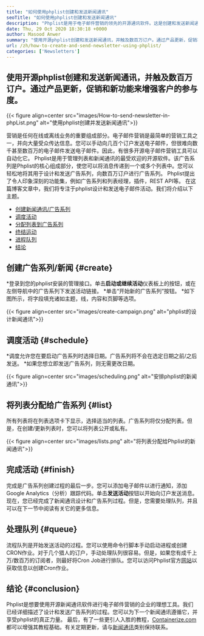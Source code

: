 ```yaml
---
title: "如何使用phplist创建和发送新闻通讯" 
seoTitle: "如何使用phplist创建和发送新闻通讯" 
description: "Phplist是用于电子邮件营销的领先的开源通讯软件。这是创建和发送新闻通讯活动的初学者指南。" 
date: Thu, 29 Oct 2020 18:30:18 +0000
author: Masood Anwer
summary: "使用开源phplist创建和发送新闻通讯，并触及数百万订户。通过产品更新，促销和新功能来增强客户的参与度。" 
url: /zh/how-to-create-and-send-newsletter-using-phplist/
categories: ['Newsletters']
---
```


## 使用开源phplist创建和发送新闻通讯，并触及数百万订户。通过产品更新，促销和新功能来增强客户的参与度。

{{< figure align=center src="images/How-to-send-newsletter-in-phpList.png" alt="使用phplist创建并发送新闻通讯">}}

营销是任何在线或离线业务的重要组成部分。电子邮件营销是最简单的营销工具之一，并向大量受众传达信息。您可以手动向几百个订户发送电子邮件，但很难向数千甚至数百万的电子邮件发送电子邮件。因此，有很多开源电子邮件营销工具可以自动化它。
Phplist是用于管理列表和新闻通讯的最受欢迎的开源软件。该广告系列是Phplist的核心组成部分，使您可以将消息传递到一个或多个列表中。您可以轻松地将其用于设计和发送广告系列，向数百万订户进行广告系列。 Phplist提出了令人印象深刻的功能集，例如广告系列和列表经理，插件，REST API等。
在这篇博客文章中，我们将专注于phplist设计和发送电子邮件活动。我们将介绍以下主题。
  * [创建新闻通讯/广告系列][2]
  * [调度活动][3]
  * [分配列表到广告系列][4]
  * [终结运动][5]
  * [进程队列][6]
  * [结论][7]

## **创建广告系列/新闻** {#create}
  *登录到您的phplist安装的管理接口。单击**启动或继续活动**仪表板上的按钮，或在左侧导航中的广告系列下发送活动链接。
  *单击“开始新的广告系列”按钮。
  *如下图所示，将字段填充诸如主题，线，内容和页脚等选项。

{{< figure align=center src="images/create-campaign.png" alt="phplist的设计新闻通讯">}}


## **调度活动** {#schedule}
  *调度允许您在要启动广告系列时选择日期。广告系列将不会在选定日期之前/之后发送。
  *如果您想立即发送广告系列，则无需更改日期。

{{< figure align=center src="images/scheduling.png" alt="安排phplist的新闻通讯">}}


## **将列表分配给广告系列** {#list}
所有列表将在列表选项卡下显示，选择适当的列表。广告系列将仅分配列表。但是，在创建/更新列表时，您可以将列表公开或私有。

{{< figure align=center src="images/lists.png" alt="将列表分配给Phplist的新闻通讯">}}


## **完成活动** {#finish}
完成是广告系列创建过程的最后一步。您可以添加电子邮件以进行通知，添加Google Analytics（分析）跟踪代码。单击**发送活动**按钮以开始向订户发送消息。现在，您已经完成了新闻通讯设计和广告系列过程。但是，您需要处理队列，并且可以在下一节中阅读有关它的更多信息。

## **处理队列** {#queue}
流程队列是开始发送活动的过程。您可以使用命令行脚本手动启动进程或创建CRON作业。对于几个猎人的订户，手动处理队列很容易。但是，如果您有成千上万/数百万的订阅者，则最好将Cron Job进行排队。您可以访问Phplist官方[网站][8]以获取信息以创建Cron作业。

## **结论** {#conclusion}
Phplist是想要使用开源新闻通讯软件进行电子邮件营销的企业的理想工具。我们已经详细描述了设计和发送广告系列的过程。您可以为下一个新闻通讯遵循它，并享受phplist的真正力量。
最后，有了一些更引人入胜的教程，[Containerize.com][9]都可以增强其教程基础。有关定期更新，请与[新闻通讯][10]类别保持联系。

  
[1]: https://products.containerize.com/newsletter/phplist
[2]: #create
[3]: #schedule
[4]: #list
[5]: #finish
[6]: #queue
[7]: #conclusion
[8]: https://www.phplist.org/manual/books/phplist-manual/page/setting-up-your-cron
[9]: https://containerize.com
[10]: https://blog.containerize.com/category/newsletter/
